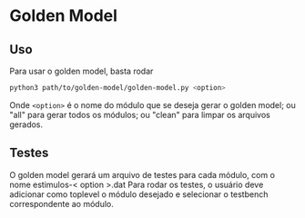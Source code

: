# Golden Model

## Uso

Para usar o golden model, basta rodar

```bash
python3 path/to/golden-model/golden-model.py <option>
```

Onde `<option>` é o nome do módulo que se deseja gerar o golden model; ou "all"
para gerar todos os módulos; ou "clean" para limpar os arquivos gerados.

## Testes

O golden model gerará um arquivo de testes para cada módulo, com o nome
estimulos-< option >.dat
Para rodar os testes, o usuário deve adicionar como toplevel o módulo desejado e
selecionar o testbench correspondente ao módulo.
